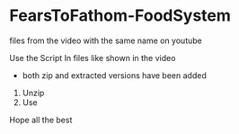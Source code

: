 # FearsToFathom-FoodSystem
files from the video with the same name on youtube

Use the Script In files like shown in the video

* both zip and extracted versions have been added

1) Unzip
2) Use

Hope all the best 
